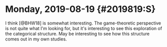 Monday, 2019-08-19 {#2019819:S}
==================

I think [@BHW18] is somewhat interesting. The game-theoretic perspective
is not quite what I'm looking for, but it's interesting to see this
exploration of the categorical structure. May be interesting to see how
this structure comes out in my own studies.
